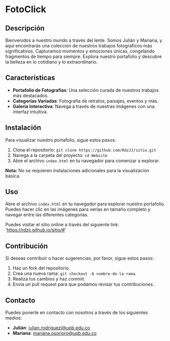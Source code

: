 # FotoClick

## Descripción

Bienvenidos a nuestro mundo a través del lente. Somos Julián y Mariana, y aquí encontrarás una colección de nuestros trabajos fotográficos más significativos. Capturamos momentos y emociones únicas, congelando fragmentos de tiempo para siempre. Explora nuestro portafolio y descubre la belleza en lo cotidiano y lo extraordinario.

## Características

- **Portafolio de Fotografías**: Una selección curada de nuestros trabajos más destacados.
- **Categorías Variadas**: Fotografía de retratos, paisajes, eventos y más.
- **Galería Interactiva**: Navega a través de nuestras imágenes con una interfaz intuitiva.

## Instalación

Para visualizar nuestro portafolio, sigue estos pasos:

1. Clona el repositorio: `git clone https://github.com/RdzJJ/sitio.git`
2. Navega a la carpeta del proyecto: `cd Website`
3. Abre el archivo `index.html` en tu navegador para comenzar a explorar.

**Nota:** No se requieren instalaciones adicionales para la visualización básica.

## Uso

Abre el archivo `index.html` en tu navegador para explorar nuestro portafolio. Puedes hacer clic en las imágenes para verlas en tamaño completo y navegar entre las diferentes categorías.

Puedes visitar el sitio online a través del siguiente link: 'https://rdzjj.github.io/sitio/#'

## Contribución

Si deseas contribuir o hacer sugerencias, por favor, sigue estos pasos:

1. Haz un fork del repositorio.
2. Crea una nueva rama: `git checkout -b nombre-de-la-rama`.
3. Realiza tus cambios y haz commit.
4. Envía un pull request para que podamos revisar tus contribuciones.

## Contacto

Puedes ponerte en contacto con nosotros a través de los siguientes medios:

- **Julián**: [julian.rodriguezj@upb.edu.co](mailto:julian.rodriguezj@upb.edu.co)
- **Mariana**: [mariana.osorioro@upb.edu.co](mailto:mariana.osorioro@upb.edu.co)